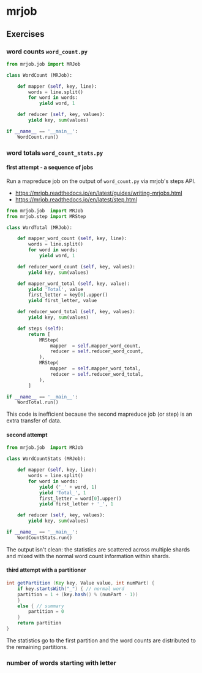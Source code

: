 # mrjob

## Exercises

### word counts `word_count.py`

```python
from mrjob.job import MRJob

class WordCount (MRJob):

	def mapper (self, key, line):
		words = line.split()
		for word in words:
			yield word, 1

	def reducer (self, key, values):
		yield key, sum(values)

if __name__ == '__main__':
	WordCount.run()
```

### word totals `word_count_stats.py`

#### first attempt - a sequence of jobs

Run a mapreduce job on the output of `word_count.py` via mrjob's steps API.
* https://mrjob.readthedocs.io/en/latest/guides/writing-mrjobs.html
* https://mrjob.readthedocs.io/en/latest/step.html

```python
from mrjob.job  import MRJob
from mrjob.step import MRStep

class WordTotal (MRJob):

	def mapper_word_count (self, key, line):
		words = line.split()
		for word in words:
			yield word, 1

	def reducer_word_count (self, key, values):
		yield key, sum(values)

	def mapper_word_total (self, key, value):
		yield 'Total', value
		first_letter = key[0].upper()
		yield first_letter, value

	def reducer_word_total (self, key, values):
		yield key, sum(values)

	def steps (self):
		return [
			MRStep(
				mapper  = self.mapper_word_count,
				reducer = self.reducer_word_count,
			),
			MRStep(
				mapper  = self.mapper_word_total,
				reducer = self.reducer_word_total,
			),
		]

if __name__ == '__main__':
	WordTotal.run()
```

This code is inefficient because the second mapreduce job (or step) is an extra transfer of data.

#### second attempt

```python
from mrjob.job  import MRJob

class WordCountStats (MRJob):

	def mapper (self, key, line):
		words = line.split()
		for word in words:
			yield ('_' + word, 1)
			yield 'Total_', 1
			first_letter = word[0].upper()
			yield first_letter + '_', 1

	def reducer (self, key, values):
		yield key, sum(values)

if __name__ == '__main__':
	WordCountStats.run()
```

The output isn't clean: the statistics are scattered across multiple shards and mixed with the normal word count information within shards.

#### third attempt with a partitioner

```java
int getPartition (Key key, Value value, int numPart) {
	if key.startsWith("_") { // normal word
    partition = 1 + (key.hash() % (numPart - 1))
	}
	else { // summary
		partition = 0
	}
	return partition
}
```

The statistics go to the first partition and the word counts are distributed to the remaining partitions.

### number of words starting with letter
